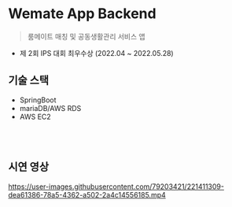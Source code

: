# Wemate App Backend
> 룸메이트 매칭 및 공동생활관리 서비스 앱

* 제 2회 IPS 대회 최우수상 (2022.04 ~ 2022.05.28)

## 기술 스택
- SpringBoot
- mariaDB/AWS RDS
- AWS EC2

<br><br>
## 시연 영상

https://user-images.githubusercontent.com/79203421/221411309-dea61386-78a5-4362-a502-2a4c14556185.mp4

